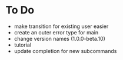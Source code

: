 # To Do

- make transition for existing user easier
- create an outer error type for main
- change version names (1.0.0-beta.10)
- tutorial
- update completion for new subcommands
